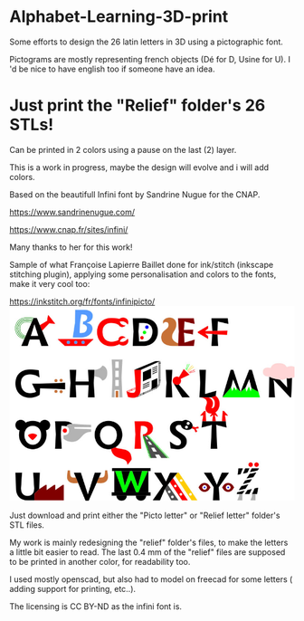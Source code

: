 # Alphabet-Learning-3D-print

Some efforts to design the 26 latin letters in 3D using a pictographic font.

Pictograms are mostly representing french objects (Dé for D, Usine for U). I 'd be nice to have english too if someone have an idea.

# Just print the "Relief" folder's 26 STLs!
Can be printed in 2 colors using a pause on the last (2) layer.

This is a work in progress, maybe the design will evolve and i will add colors.

Based on the beautifull Infini font by Sandrine Nugue for the CNAP.

https://www.sandrinenugue.com/

https://www.cnap.fr/sites/infini/

Many thanks to her for this work!

Sample of what Françoise Lapierre Baillet done for ink/stitch (inkscape stitching plugin), applying some personalisation and colors to the fonts, make it very cool too:

https://inkstitch.org/fr/fonts/infinipicto/
![Sample ](/infini-font/infinipicto3.jpg)



Just download and print either the "Picto letter" or "Relief letter" folder's STL files.

My work is mainly redesigning the "relief" folder's files, to make the letters a little bit easier to read.
The last 0.4 mm of the "relief" files are supposed to be printed in another color, for readability too.

I used mostly openscad, but also had to model on freecad for some letters ( adding support for printing, etc..).

The licensing is CC BY-ND as the infini font is. 
